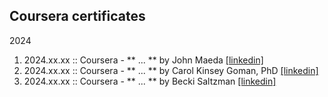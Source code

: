 ##  Coursera certificates

2024
1. 2024.xx.xx :: Coursera - ** ... ** by John Maeda [[linkedin]](https://...)
1. 2024.xx.xx :: Coursera - ** ... ** by Carol Kinsey Goman, PhD [[linkedin]](https://...)
1. 2024.xx.xx :: Coursera - ** ... ** by Becki Saltzman [[linkedin]](https://...)

